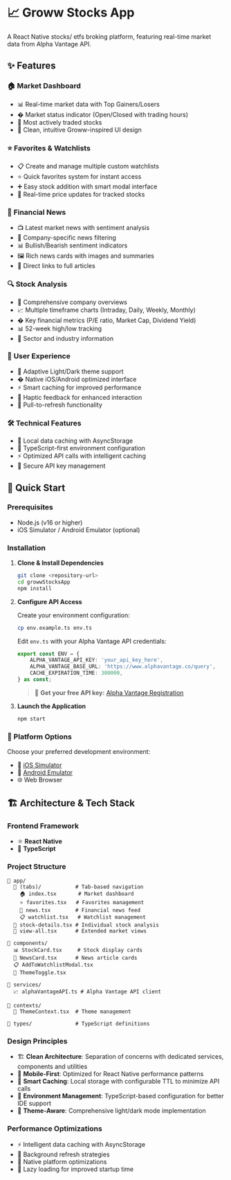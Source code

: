 # 📈 Groww Stocks App

A React Native stocks/ etfs broking platform, featuring real-time market data from Alpha Vantage API.

## ✨ Features

### 🏠 **Market Dashboard**
- 📊 Real-time market data with Top Gainers/Losers
- � Market status indicator (Open/Closed with trading hours)
- 🎯 Most actively traded stocks
- 📱 Clean, intuitive Groww-inspired UI design

### ⭐ **Favorites & Watchlists**
- 📋 Create and manage multiple custom watchlists
- ⭐ Quick favorites system for instant access
- ➕ Easy stock addition with smart modal interface
- 🔄 Real-time price updates for tracked stocks

### 📰 **Financial News**
- 📺 Latest market news with sentiment analysis
- 🎯 Company-specific news filtering
- 📊 Bullish/Bearish sentiment indicators
- 🖼️ Rich news cards with images and summaries
- 🔗 Direct links to full articles

### 🔍 **Stock Analysis**
- 🏢 Comprehensive company overviews
- 📈 Multiple timeframe charts (Intraday, Daily, Weekly, Monthly)
- � Key financial metrics (P/E ratio, Market Cap, Dividend Yield)
- 📊 52-week high/low tracking
- 💼 Sector and industry information

### 🎨 **User Experience**
- 🌙 Adaptive Light/Dark theme support
- � Native iOS/Android optimized interface
- ⚡ Smart caching for improved performance
- 🎪 Haptic feedback for enhanced interaction
- 🔄 Pull-to-refresh functionality

### 🛠️ **Technical Features**
- 💾 Local data caching with AsyncStorage
- 🔧 TypeScript-first environment configuration
- ⚡ Optimized API calls with intelligent caching
- 🔐 Secure API key management

## 🚀 Quick Start

### Prerequisites
- Node.js (v16 or higher)
- iOS Simulator / Android Emulator (optional)

### Installation

1. **Clone & Install Dependencies**
   ```bash
   git clone <repository-url>
   cd growwStocksApp
   npm install
   ```

2. **Configure API Access**
   
   Create your environment configuration:
   ```bash
   cp env.example.ts env.ts
   ```
   
   Edit `env.ts` with your Alpha Vantage API credentials:
   ```typescript
   export const ENV = {
       ALPHA_VANTAGE_API_KEY: 'your_api_key_here',
       ALPHA_VANTAGE_BASE_URL: 'https://www.alphavantage.co/query',
       CACHE_EXPIRATION_TIME: 300000,
   } as const;
   ```
   
   > 🔑 **Get your free API key:** [Alpha Vantage Registration](https://www.alphavantage.co/support/#api-key)

3. **Launch the Application**
   ```bash
   npm start
   ```

### 📱 Platform Options
Choose your preferred development environment:
- 📱 [iOS Simulator](https://docs.expo.dev/workflow/ios-simulator/)
- 🤖 [Android Emulator](https://docs.expo.dev/workflow/android-studio-emulator/)
- 🌐 Web Browser

## 🏗️ Architecture & Tech Stack

### **Frontend Framework**
- ⚛️ **React Native**
- 📘 **TypeScript**

### **Project Structure**
```
📁 app/                
  📁 (tabs)/           # Tab-based navigation
    🏠 index.tsx       # Market dashboard
    ⭐ favorites.tsx   # Favorites management
    📰 news.tsx        # Financial news feed
    📋 watchlist.tsx   # Watchlist management
  📄 stock-details.tsx # Individual stock analysis
  📄 view-all.tsx      # Extended market views

📁 components/          
  📊 StockCard.tsx     # Stock display cards
  📰 NewsCard.tsx      # News article cards
  📋 AddToWatchlistModal.tsx
  🌙 ThemeToggle.tsx

📁 services/           
  📈 alphaVantageAPI.ts # Alpha Vantage API client

📁 contexts/           
  🎨 ThemeContext.tsx  # Theme management

📁 types/              # TypeScript definitions
```

### **Design Principles**
- 🏗️ **Clean Architecture**: Separation of concerns with dedicated services, components and utilities
- 📱 **Mobile-First**: Optimized for React Native performance patterns
- 💾 **Smart Caching**: Local storage with configurable TTL to minimize API calls
- 🔧 **Environment Management**: TypeScript-based configuration for better IDE support
- 🎨 **Theme-Aware**: Comprehensive light/dark mode implementation

### **Performance Optimizations**
- ⚡ Intelligent data caching with AsyncStorage
- 🔄 Background refresh strategies
- 📱 Native platform optimizations
- 🎯 Lazy loading for improved startup time